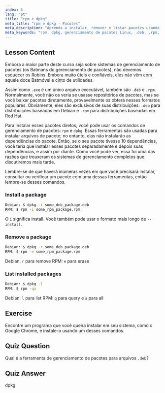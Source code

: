 ```yaml
---
index: 5
lang: "pt"
title: "rpm e dpkg"
meta_title: "rpm e dpkg - Pacotes"
meta_description: "Aprenda a instalar, remover e listar pacotes usando os comandos rpm e dpkg. Entenda o gerenciamento direto de pacotes para arquivos .deb e .rpm. Comece sua jornada no Linux!"
meta_keywords: "rpm, dpkg, gerenciamento de pacotes Linux, .deb, .rpm, tutorial Linux, guia para iniciantes, instalar pacotes"
---
```


## Lesson Content

Embora a maior parte deste curso seja sobre sistemas de gerenciamento de pacotes (os Batmans do gerenciamento de pacotes), não devemos esquecer os Robins. Embora muito úteis e confiáveis, eles não vêm com aquele doce Batmóvel e cinto de utilidades.

Assim como `.exe` é um único arquivo executável, também são `.deb` e `.rpm`. Normalmente, você não os veria se usasse repositórios de pacotes, mas se você baixar pacotes diretamente, provavelmente os obterá nesses formatos populares. Obviamente, eles são exclusivos de suas distribuições: `.deb` para distribuições baseadas em Debian e `.rpm` para distribuições baseadas em Red Hat.

Para instalar esses pacotes diretos, você pode usar os comandos de gerenciamento de pacotes: `rpm` e `dpkg`. Essas ferramentas são usadas para instalar arquivos de pacote; no entanto, elas não instalarão as dependências do pacote. Então, se o seu pacote tivesse 10 dependências, você teria que instalar esses pacotes separadamente e depois suas dependências, e assim por diante. Como você pode ver, essa foi uma das razões que trouxeram os sistemas de gerenciamento completos que discutiremos mais tarde.

Lembre-se de que haverá inúmeras vezes em que você precisará instalar, consultar ou verificar um pacote com uma dessas ferramentas, então lembre-se desses comandos.

### Install a package

```bash
Debian: $ dpkg -i some_deb_package.deb
RPM: $ rpm -i some_rpm_package.rpm
```

O `i` significa install. Você também pode usar o formato mais longo de `--install`.

### Remove a package

```bash
Debian: $ dpkg -r some_deb_package.deb
RPM: $ rpm -e some_rpm_package.rpm
```

Debian: `r` para remove
RPM: `e` para erase

### List installed packages

```bash
Debian: $ dpkg -l
RPM: $ rpm -qa
```

Debian: `l` para list
RPM: `q` para query e `a` para all

## Exercise

Encontre um programa que você queira instalar em seu sistema, como o Google Chrome, e instale-o usando um desses comandos.

## Quiz Question

Qual é a ferramenta de gerenciamento de pacotes para arquivos `.deb`?

## Quiz Answer

dpkg
